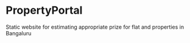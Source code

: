 # PropertyPortal
Static website for estimating appropriate prize for flat and properties in Bangaluru
